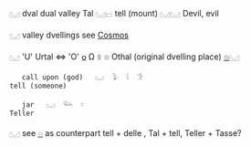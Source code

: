 𓈋 dval dual valley Tal 𓈋𓊌 tell (mount) 𓈋𓈋 Devil, evil  
  
𓈋 valley dvellings see [Cosmos](Cosmos)  
  
𓈋 'U' Urtal ⇔ 'O' 𐍉 Ω ᛟ 𓊖 Othal  (original dvelling place) [𓊖](𓊖)𓈋  
  
```  
   call upon (god)   𓈋  𓅱  𓇋  𓀞   
tell (someone)  
  
   jar   𓈋  𓃛  𓏌  
Teller  
```  
𓈋 see [𓏏](𓏏) as counterpart tell + delle , Tal + tell, Teller + Tasse?